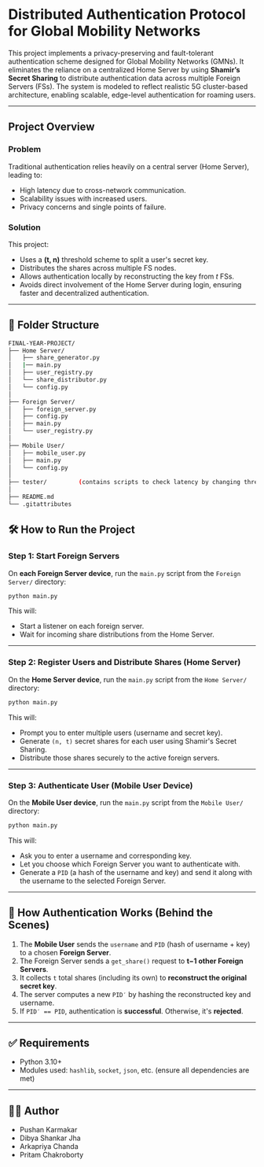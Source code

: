 #  Distributed Authentication Protocol for Global Mobility Networks

This project implements a privacy-preserving and fault-tolerant authentication scheme designed for Global Mobility Networks (GMNs). It eliminates the reliance on a centralized Home Server by using **Shamir’s Secret Sharing** to distribute authentication data across multiple Foreign Servers (FSs). The system is modeled to reflect realistic 5G cluster-based architecture, enabling scalable, edge-level authentication for roaming users.

---

## Project Overview

### Problem
Traditional authentication relies heavily on a central server (Home Server), leading to:
- High latency due to cross-network communication.
- Scalability issues with increased users.
- Privacy concerns and single points of failure.

### Solution
This project:
- Uses a **(t, n)** threshold scheme to split a user's secret key.
- Distributes the shares across multiple FS nodes.
- Allows authentication locally by reconstructing the key from *t* FSs.
- Avoids direct involvement of the Home Server during login, ensuring faster and decentralized authentication.

---

## 📁 Folder Structure

```bash
FINAL-YEAR-PROJECT/
├── Home Server/
│   ├── share_generator.py
│   |── main.py
│   ├── user_registry.py
│   └── share_distributor.py
│   └── config.py
│
├── Foreign Server/
│   ├── foreign_server.py
│   ├── config.py
│   ├── main.py
│   └── user_registry.py
│
├── Mobile User/
│   ├── mobile_user.py
│   ├── main.py
│   └── config.py
│
├── tester/         (contains scripts to check latency by changing threshold values)
│
├── README.md
└── .gitattributes
```


## 🛠 How to Run the Project

### **Step 1: Start Foreign Servers**

On **each Foreign Server device**, run the `main.py` script from the `Foreign Server/` directory:

```bash
python main.py
````

This will:

* Start a listener on each foreign server.
* Wait for incoming share distributions from the Home Server.

---

### **Step 2: Register Users and Distribute Shares (Home Server)**

On the **Home Server device**, run the `main.py` script from the `Home Server/` directory:

```bash
python main.py
```

This will:

* Prompt you to enter multiple users (username and secret key).
* Generate `(n, t)` secret shares for each user using Shamir's Secret Sharing.
* Distribute those shares securely to the active foreign servers.

---

### **Step 3: Authenticate User (Mobile User Device)**

On the **Mobile User device**, run the `main.py` script from the `Mobile User/` directory:

```bash
python main.py
```

This will:

* Ask you to enter a username and corresponding key.
* Let you choose which Foreign Server you want to authenticate with.
* Generate a `PID` (a hash of the username and key) and send it along with the username to the selected Foreign Server.

---

## 🔐 How Authentication Works (Behind the Scenes)

1. The **Mobile User** sends the `username` and `PID` (hash of username + key) to a chosen **Foreign Server**.
2. The Foreign Server sends a `get_share()` request to **t−1 other Foreign Servers**.
3. It collects `t` total shares (including its own) to **reconstruct the original secret key**.
4. The server computes a new `PID′` by hashing the reconstructed key and username.
5. If `PID′ == PID`, authentication is **successful**. Otherwise, it's **rejected**.

---

## ✅ Requirements

* Python 3.10+
* Modules used: `hashlib`, `socket`, `json`, etc. (ensure all dependencies are met)

---

## 👨‍💻 Author

* Pushan Karmakar
* Dibya Shankar Jha
* Arkapriya Chanda
* Pritam Chakroborty


